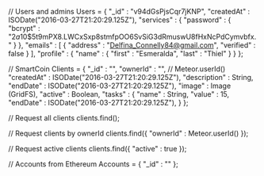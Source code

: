 // Users and admins
Users = {
    "_id" : "v94dGsPjsCqr7jKNP",
    "createdAt" : ISODate("2016-03-27T21:20:29.125Z"),
    "services" : {
            "password" : {
                    "bcrypt" : "$2a$10$5t9mPX8.LWCxSxp8stmfpOO6SvSiG3dRmuswU8fHxNcPdCymvbfx."
            }
    },
    "emails" : [
            {
                    "address" : "Delfina_Connelly84@gmail.com",
                    "verified" : false
            }
    ],
    "profile" : {
            "name" : {
                    "first" : "Esmeralda",
                    "last" : "Thiel"
            }
    }
};

// SmartCoin
Clients = {
    "_id" : "",
    "ownerId" : "", // Meteor.userId()
    "createdAt" : ISODate("2016-03-27T21:20:29.125Z"),
    "description" : String,
    "endDate" : ISODate("2016-03-27T21:20:29.125Z"),
    "image" : Image (GridFS),
    "active" : Boolean,
    "tasks" : {
      "name" : String,
      "value" : 15,
      "endDate" : ISODate("2016-03-27T21:20:29.125Z"),
    }
};

// Request all clients
clients.find();

// Request clients by ownerId
clients.find({ "ownerId" : Meteor.userId() });

// Request active clients
clients.find({ "active" : true });


// Accounts from Ethereum
Accounts = {
    "_id" : ""
};
